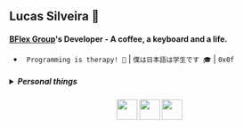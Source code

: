 ## Lucas Silveira 🥀
#### [BFlex Group](https://github.com/BFlex-financial)'s Developer - A coffee, a keyboard and a life. 
- ` Programming is therapy! 🙏` | ` 僕は日本語は学生です 🎓 ` | ` 0x0f `
<h5>
  <details>
    <summary align="left">Personal things</summary>
    <br>
    <div align="center" align-items="center"> 
      <table>
        <tr>
          <td>
            <center>
              <h2>Most used languages in my public repositories</h2>
              <p>Always remember that this only shows the percentage of language usage, only in my public repositories! Organizations, and private repositories ARE NOT COMPUTED.</p>
              <a href="https://github-readme-stats.vercel.app/api/top-langs/?username=lucasFelixSilveira&layout=pie&theme=dracula&bg_color=000000&border_color=00000000&text_color=ffffff&hide_progress=true&border_radius=0" target="_blank">
                <img height="32px" src="https://img.shields.io/badge/See%20enlarged%20scale-5c0a5c">
              </a>
            </center>
          </td>
          <td>
            <img width="900px" src="https://github-readme-stats.vercel.app/api/top-langs/?username=lucasFelixSilveira&layout=pie&theme=dracula&bg_color=000000&border_color=00000000&text_color=ffffff&hide_progress=true&border_radius=0" alt="Top Langs">
          </td>
        </tr> 
        <tr>
          <td>
            <center>
              <h2>My time coding in each language</h2>
              <p>The time I have spent in each language in total is certainly not exactly this. For example: I migrated from an accountant, and I had to add the hours in the code of my repository, personal-wakatime. And of course, this does not compute my time programming outside of Vscode.</p>
              <a href="https://personal-wakatime.vercel.app/timer?username=lucasFelixSilveira&key=2ebaf108-ed67-4b8a-bf58-e5a2edc09928" target="_blank">
                <img height="32px" src="https://img.shields.io/badge/See%20enlarged%20scale-5c0a5c">
              </a>
            </center>
          </td>
          <td>
            <img width="900px" src="https://personal-wakatime.vercel.app/timer?username=lucasFelixSilveira&key=2ebaf108-ed67-4b8a-bf58-e5a2edc09928" alt="time coding">
          </td>
        </tr> 
        <tr>
          <td>
            <img src="https://github-readme-stats.vercel.app/api/pin?username=lucasFelixSilveira&theme=dracula&bg_color=000000&border_color=00000000&text_color=ffffff&hide_progress=true&border_radius=0&repo=carla">
          </td>
          <td>
            <h2>My own programming language</h2>
            <p>Meet Carla, the new programming language, with the simplicity of C, and the modernity of Rust</p>
            <a href="https://github.com/lucasFelixSilveira/carla" target="_blank">
              <img height="32px" src="https://img.shields.io/badge/Meet%20Carla-1d1d1d">
            </a>
            <br>
            <br>
          </td>
        </tr>
      </table>
    </div>
  </details>
</h5>

<div align="center">
  <div>
    <img src="https://imgur.com/CZ3pw4E.png" width="37" height="37" >
    <img src="https://imgur.com/qhtSaWM.png" width="37" height="37" >
    <img src="https://skillicons.dev/icons?i=perl,c,java,rust,zig,dart" height="37" >
  </div>
</div>
